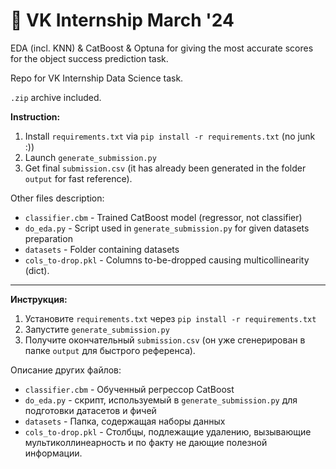 # 🏢 VK Internship March '24
EDA (incl. KNN) &amp; CatBoost &amp; Optuna for giving the most accurate scores for the object success prediction task.

Repo for VK Internship Data Science task.

```.zip``` archive included.

**Instruction:**

1. Install ```requirements.txt``` via ```pip install -r requirements.txt``` (no junk :))
1. Launch ```generate_submission.py```
2. Get final ```submission.csv``` (it has already been generated in the folder ```output``` for fast reference).

Other files description:
* ```classifier.cbm``` - Trained CatBoost model (regressor, not classifier)
* ```do_eda.py``` - Script used in ```generate_submission.py``` for given datasets preparation
* ```datasets``` - Folder containing datasets
* ```cols_to-drop.pkl``` - Columns to-be-dropped causing multicollinearity (dict).

---

**Инструкция:**

1. Установите ``requirements.txt`` через ``pip install -r requirements.txt``
1. Запустите ``generate_submission.py``
2. Получите окончательный ``submission.csv`` (он уже сгенерирован в папке ``output`` для быстрого референса).

Описание других файлов:
* ```classifier.cbm``` - Обученный регрессор CatBoost
* ``do_eda.py`` - скрипт, используемый в ``generate_submission.py`` для подготовки датасетов и фичей
* ``datasets`` - Папка, содержащая наборы данных
* ``cols_to-drop.pkl`` - Столбцы, подлежащие удалению, вызывающие мультиколлинеарность и по факту не дающие полезной информации.

